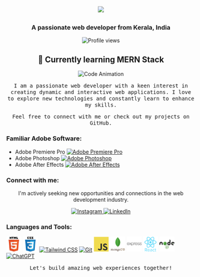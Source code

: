 <h1 align="center"><img
        src="https://media.discordapp.net/attachments/979241917852303370/1112399216027906139/Vanilla-1s-285px_1.gif?width=356&height=177">
</h1>
<h3 align="center">A passionate web developer from Kerala, India</h3>

<p align="center">
    <img src="https://komarev.com/ghpvc/?username=itss0urav&label=Profile%20views&color=0e75b6&style=flat"
        alt="Profile views" />
</p>

<h2 align="center">🌱 Currently learning MERN Stack</h2>

<p align="center">
    <img src="https://i.pinimg.com/originals/e4/26/70/e426702edf874b181aced1e2fa5c6cde.gif" alt="Code Animation" width="500" height="280">
</p>

<p align="center">
    <samp>I am a passionate web developer with a keen interest in creating dynamic and interactive web applications. I
        love to explore new technologies and constantly learn to enhance my skills.</samp>
</p>

<p align="center">
    <samp>Feel free to connect with me or check out my projects on GitHub.</samp>
</p>
<p align="center">
<h3>Familiar Adobe Software:</h3>
<ul>
        <li>
              Adobe Premiere Pro
              <a href="https://www.adobe.com/in/products/premiere.html"
                ><img
                  src="https://upload.wikimedia.org/wikipedia/commons/thumb/4/40/Adobe_Premiere_Pro_CC_icon.svg/1024px-Adobe_Premiere_Pro_CC_icon.svg.png"
                  alt="Adobe Premiere Pro"
                  width="40"
                  height="40"
              /></a>
            </li>
            <li>
              Adobe Photoshop
              <a href="https://www.adobe.com/in/products/photoshop.html"
                ><img
                  src="https://www.adobe.com/content/dam/shared/images/product-icons/svg/photoshop.svg"
                  alt="Adobe Photoshop"
                  width="40"
                  height="40"
              /></a>
            </li>
            <li>
              Adobe After Effects
              <a href="https://www.adobe.com/in/products/aftereffects.html"
                ><img
                  src="https://www.adobe.com/content/dam/cc/us/en/products/ccoverview/ae_cc_app_RGB.svg"
                  alt="Adobe After Effects"
                  width="40"
                  height="40"
              /></a>
            </li>
</ul>
    

   
 
   

</p>


<h3 align="left">Connect with me:</h3>
<p align="center">
    I'm actively seeking new opportunities and connections in the web
    development industry.
</p>
<p align="center">
    <a href="https://www.instagram.com/itssourav.dev/"><img
            src="https://img.shields.io/badge/-Instagram-E4405F?style=flat-square&logo=Instagram&logoColor=white"
            alt="Instagram" />
    </a>
    <a href="https://www.linkedin.com/in/itssourav/" target="_blank" rel="noopener noreferrer">
        <img src="https://img.shields.io/badge/-LinkedIn-2867B2?style=flat-square&logo=linkedin&logoColor=white"
            alt="LinkedIn" />
    </a>

</p>

<h3 align="left">Languages and Tools:</h3>
<p align="left">
    <a href="https://www.w3.org/html/"><img
            src="https://raw.githubusercontent.com/devicons/devicon/master/icons/html5/html5-original-wordmark.svg"
            alt="HTML5" width="40" height="40"></a>
    <a href="https://www.w3schools.com/css/"><img
            src="https://raw.githubusercontent.com/devicons/devicon/master/icons/css3/css3-original-wordmark.svg"
            alt="CSS3" width="40" height="40"></a>
    <a href="https://tailwindcss.com/"><img src="https://www.vectorlogo.zone/logos/tailwindcss/tailwindcss-icon.svg"
            alt="Tailwind CSS" width="40" height="40"></a>
    <a href="https://git-scm.com/"><img src="https://www.vectorlogo.zone/logos/git-scm/git-scm-icon.svg" alt="Git"
            width="40" height="40"></a>
    <a href="https://developer.mozilla.org/en-US/docs/Web/JavaScript"><img
            src="https://raw.githubusercontent.com/devicons/devicon/master/icons/javascript/javascript-original.svg"
            alt="JavaScript" width="40" height="40"></a>
    <a href="https://www.mongodb.com/"><img
            src="https://raw.githubusercontent.com/devicons/devicon/master/icons/mongodb/mongodb-original-wordmark.svg"
            alt="MongoDB" width="40" height="40"></a>
    <a href="https://expressjs.com"><img
            src="https://raw.githubusercontent.com/devicons/devicon/master/icons/express/express-original-wordmark.svg"
            alt="Express.js" width="40" height="40"></a>
    <a href="https://reactjs.org/"><img
            src="https://raw.githubusercontent.com/devicons/devicon/master/icons/react/react-original-wordmark.svg"
            alt="React" width="40" height="40"></a>
    <a href="https://nodejs.org"><img
            src="https://raw.githubusercontent.com/devicons/devicon/master/icons/nodejs/nodejs-original-wordmark.svg"
            alt="Node.js" width="40" height="40"></a>
<!--     <a href="https://firebase.google.com/"><img src="https://www.vectorlogo.zone/logos/firebase/firebase-icon.svg"
            alt="Firebase" width="40" height="40"></a> -->
    <a href="https://chat.openai.com/"><img
            src="https://upload.wikimedia.org/wikipedia/commons/thumb/0/04/ChatGPT_logo.svg/1024px-ChatGPT_logo.svg.png"
            alt="ChatGPT" width="40" height="40" /></a>
</p>

<p align="center">
    <samp>Let's build amazing web experiences together!</samp>
</p>
